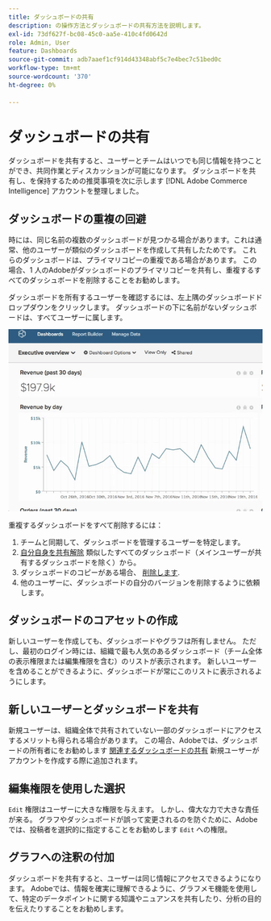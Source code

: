 ```yaml
---
title: ダッシュボードの共有
description: の操作方法とダッシュボードの共有方法を説明します。
exl-id: 73df627f-bc08-45c0-aa5e-410c4fd0642d
role: Admin, User
feature: Dashboards
source-git-commit: adb7aaef1cf914d43348abf5c7e4bec7c51bed0c
workflow-type: tm+mt
source-wordcount: '370'
ht-degree: 0%

---
```


# ダッシュボードの共有

ダッシュボードを共有すると、ユーザーとチームはいつでも同じ情報を持つことができ、共同作業とディスカッションが可能になります。 ダッシュボードを共有し、を保持するための推奨事項を次に示します [!DNL Adobe Commerce Intelligence] アカウントを整理しました。

## ダッシュボードの重複の回避

時には、同じ名前の複数のダッシュボードが見つかる場合があります。これは通常、他のユーザーが類似のダッシュボードを作成して共有したためです。 これらのダッシュボードは、プライマリコピーの重複である場合があります。 この場合、1 人のAdobeがダッシュボードのプライマリコピーを共有し、重複するすべてのダッシュボードを削除することをお勧めします。

ダッシュボードを所有するユーザーを確認するには、左上隅のダッシュボードドロップダウンをクリックします。 ダッシュボードの下に名前がないダッシュボードは、すべてユーザーに属します。

![](../../mbi/assets/Dash_ownership.gif)

重複するダッシュボードをすべて削除するには：

1. チームと同期して、ダッシュボードを管理するユーザーを特定します。
1. [自分自身を共有解除](../data-user/dashboards/leave-dashboard.md) 類似したすべてのダッシュボード（メインユーザーが共有するダッシュボードを除く）から。
1. ダッシュボードのコピーがある場合、 [削除します](../data-user/dashboards/deleting-dashboard.md).
1. 他のユーザーに、ダッシュボードの自分のバージョンを削除するように依頼します。

## ダッシュボードのコアセットの作成

新しいユーザーを作成しても、ダッシュボードやグラフは所有しません。 ただし、最初のログイン時には、組織で最も人気のあるダッシュボード（チーム全体の表示権限または編集権限を含む）のリストが表示されます。 新しいユーザーを含めることができるように、ダッシュボードが常にこのリストに表示されるようにします。

## 新しいユーザーとダッシュボードを共有

新規ユーザーは、組織全体で共有されていない一部のダッシュボードにアクセスするメリットも得られる場合があります。 この場合、Adobeでは、ダッシュボードの所有者にをお勧めします [関連するダッシュボードの共有](../data-user/dashboards/share-dashboard-with-users.md) 新規ユーザーがアカウントを作成する際に追加されます。

## 編集権限を使用した選択

`Edit` 権限はユーザーに大きな権限を与えます。 しかし、偉大な力で大きな責任が来る。 グラフやダッシュボードが誤って変更されるのを防ぐために、Adobeでは、投稿者を選択的に指定することをお勧めします `Edit` への権限。

## グラフへの注釈の付加

ダッシュボードを共有すると、ユーザーは同じ情報にアクセスできるようになります。 Adobeでは、情報を確実に理解できるように、グラフメモ機能を使用して、特定のデータポイントに関する知識やニュアンスを共有したり、分析の目的を伝えたりすることをお勧めします。
